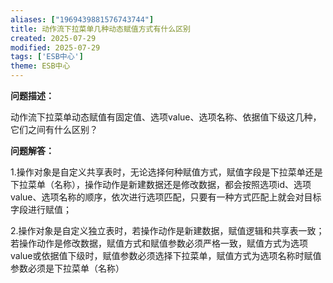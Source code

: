 ```yaml
---
aliases: ["1969439881576743744"]
title: 动作流下拉菜单几种动态赋值方式有什么区别
created: 2025-07-29
modified: 2025-07-29
tags: ['ESB中心']
theme: ESB中心
---
```


**问题描述：**

动作流下拉菜单动态赋值有固定值、选项value、选项名称、依据值下级这几种，它们之间有什么区别？

**问题解答：**

1.操作对象是自定义共享表时，无论选择何种赋值方式，赋值字段是下拉菜单还是下拉菜单（名称），操作动作是新建数据还是修改数据，都会按照选项id、选项value、选项名称的顺序，依次进行选项匹配，只要有一种方式匹配上就会对目标字段进行赋值；

2.操作对象是自定义独立表时，若操作动作是新建数据，赋值逻辑和共享表一致；若操作动作是修改数据，赋值方式和赋值参数必须严格一致，赋值方式为选项value或依据值下级时，赋值参数必须选择下拉菜单，赋值方式为选项名称时赋值参数必须是下拉菜单（名称）